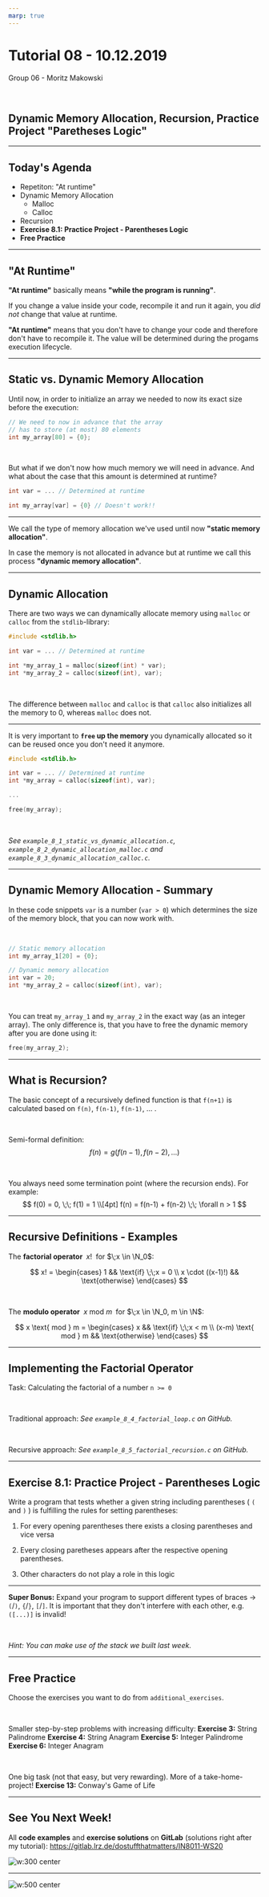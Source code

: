 ```yaml
---
marp: true
---
```


<style>
img[alt~="center"] {
  display: block;
  margin: 0 auto;
}
</style>

# Tutorial 08 - 10.12.2019

Group 06 - Moritz Makowski

<br/>

## Dynamic Memory Allocation, Recursion, Practice Project "Paretheses Logic"

---

## Today's Agenda

* Repetiton: "At runtime"
* Dynamic Memory Allocation
    * Malloc
    * Calloc
* Recursion
* **Exercise 8.1: Practice Project - Parentheses Logic**
* **Free Practice**

---

## "At Runtime"

**"At runtime"** basically means **"while the program is running"**.

If you change a value inside your code, recompile it and run it again, you *did not* change that value at runtime.

**"At runtime"** means that you don't have to change your code and therefore don't have to recompile it. The value will be determined during the progams execution lifecycle.

---

## Static vs. Dynamic Memory Allocation

Until now, in order to initialize an array we needed to now its exact size before the execution:

```c
// We need to now in advance that the array
// has to store (at most) 80 elements
int my_array[80] = {0};
```

<br/>

But what if we don't now how much memory we will need in advance. And what about the case that this amount is determined at runtime?

```c
int var = ... // Determined at runtime

int my_array[var] = {0} // Doesn't work!!
```

---

We call the type of memory allocation we've used until now **"static memory allocation"**.

In case the memory is not allocated in advance but at runtime we call this process **"dynamic memory allocation"**.

---

## Dynamic Allocation

There are two ways we can dynamically allocate memory using `malloc` or `calloc` from the `stdlib`-library:
```c
#include <stdlib.h>

int var = ... // Determined at runtime

int *my_array_1 = malloc(sizeof(int) * var);
int *my_array_2 = calloc(sizeof(int), var);
```

<br/>

The difference between `malloc` and `calloc` is that `calloc` also initializes all the memory to 0, whereas `malloc` does not.

---

It is very important to **`free` up the memory** you dynamically allocated so it can be reused once you don't need it anymore.

```c
#include <stdlib.h>

int var = ... // Determined at runtime
int *my_array = calloc(sizeof(int), var);

...

free(my_array);
```

<br/>

*See `example_8_1_static_vs_dynamic_allocation.c`, `example_8_2_dynamic_allocation_malloc.c` and `example_8_3_dynamic_allocation_calloc.c`.*

---

## Dynamic Memory Allocation - Summary

In these code snippets `var` is a number (`var > 0`) which determines the size of the memory block, that you can now work with.

<br/>

```c
// Static memory allocation
int my_array_1[20] = {0};

// Dynamic memory allocation
int var = 20;
int *my_array_2 = calloc(sizeof(int), var);
```

<br/>

You can treat `my_array_1` and `my_array_2` in the exact way (as an integer array). The only difference is, that you have to free the dynamic memory after you are done using it:

```c
free(my_array_2);
```

---

## What is Recursion?

The basic concept of a recursively defined function is that `f(n+1)` is calculated based on `f(n)`, `f(n-1)`, `f(n-1)`, ... .

<br/>

Semi-formal definition:
$$
f(n) = g(f(n-1), f(n-2), ...)
$$

<br/>

You always need some termination point (where the recursion ends). For example:
$$
f(0) = 0, \;\;
f(1) = 1 \\[4pt]
f(n) = f(n-1) + f(n-2) \;\; \forall n > 1
$$

---

## Recursive Definitions - Examples

The **factorial operator** $\;x!\;$ for $\;x \in \N_0$:

$$
x! =
\begin{cases}
1 && \text{if} \;\;x = 0 \\
x \cdot ((x-1)!) && \text{otherwise}
\end{cases}
$$

<br/>

The **modulo operator** $\;x \text{ mod } m\;$ for $\;x \in \N_0, m \in \N$:

$$
x \text{ mod } m =
\begin{cases}
x && \text{if} \;\;x < m \\
(x-m) \text{ mod } m && \text{otherwise}
\end{cases}
$$

---

## Implementing the Factorial Operator

Task: Calculating the factorial of a number `n >= 0`

<br/>

Traditional approach:
*See `example_8_4_factorial_loop.c` on GitHub.* 

<br/>

Recursive approach:
*See `example_8_5_factorial_recursion.c` on GitHub.* 

---

## **Exercise 8.1: Practice Project - Parentheses Logic**

Write a program that tests whether a given string including parentheses ( `(` and `)` ) is fulfilling the rules for setting parentheses:

1. For every opening parentheses there exists a closing parentheses and vice versa

2. Every closing paretheses appears after the respective opening parentheses.

3. Other characters do not play a role in this logic

---

**Super Bonus:** Expand your program to support different types of braces -> `(`/`)`, `{`/`}`, `[`/`]`. It is important that they don't interfere with each other, e.g. `([...)]` is invalid!

<br/>

*Hint: You can make use of the stack we built last week.*

---

## **Free Practice**

Choose the exercises you want to do from `additional_exercises`.

<br/>

Smaller step-by-step problems with increasing difficulty:
**Exercise 3:** String Palindrome
**Exercise 4:** String Anagram
**Exercise 5:** Integer Palindrome
**Exercise 6:** Integer Anagram

<br/>

One big task (not that easy, but very rewarding). More of a take-home-project!
**Exercise 13:** Conway's Game of Life

---

## See You Next Week!

All **code examples** and **exercise solutions** on **GitLab** (solutions right after my tutorial):
https://gitlab.lrz.de/dostuffthatmatters/IN8011-WS20

<!-- Generated with https://www.qrcode-monkey.com/de -->

![w:300 center](../gitlab-qr-code.png)

---

![w:500 center](../memes/tutorial-08.jpg)

